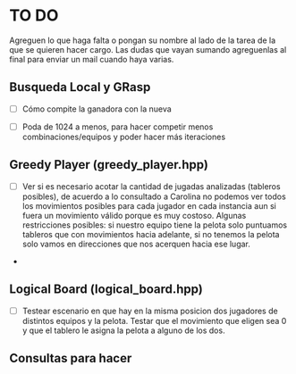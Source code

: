 # TO DO

Agreguen lo que haga falta o pongan su nombre al lado de la tarea de la que se quieren hacer cargo. Las dudas que vayan sumando agreguenlas al final para enviar un mail cuando haya varias.

## Busqueda Local y GRasp

- [ ] Cómo compite la ganadora con la nueva

- [ ] Poda de 1024 a menos, para hacer competir menos combinaciones/equipos y poder hacer más iteraciones

## Greedy Player (greedy_player.hpp)

- [ ] Ver si es necesario acotar la cantidad de jugadas analizadas (tableros posibles), de acuerdo a lo consultado a Carolina no podemos ver todos los movimientos posibles para cada jugador en cada instancia aun si fuera un movimiento válido porque es muy costoso. Algunas restricciones posibles: si nuestro equipo tiene la pelota solo puntuamos tableros que con movimientos hacia adelante, si no tenemos la pelota solo vamos en direcciones que nos acerquen hacia ese lugar.
- 
## Logical Board (logical_board.hpp)

- [ ] Testear escenario en que hay en la misma posicion dos jugadores de distintos equipos y la pelota. Testar que el movimiento que eligen sea 0 y que el tablero le asigna la pelota a alguno de los dos.

## Consultas para hacer

